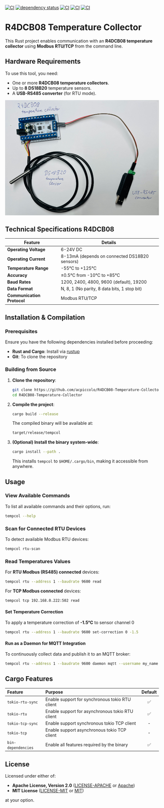 [![CI](https://github.com/acpiccolo/R4DCB08-Temperature-Collector/actions/workflows/check.yml/badge.svg)](https://github.com/acpiccolo/R4DCB08-Temperature-Collector/actions/workflows/check.yml)
[![dependency status](https://deps.rs/repo/github/acpiccolo/R4DCB08-Temperature-Collector/status.svg)](https://deps.rs/repo/github/acpiccolo/R4DCB08-Temperature-Collector)
[![CI](https://img.shields.io/badge/License-MIT-blue.svg)](https://github.com/acpiccolo/R4DCB08-Temperature-Collector/blob/main/LICENSE-MIT)
[![CI](https://img.shields.io/badge/License-Apache_2.0-blue.svg)](https://github.com/acpiccolo/R4DCB08-Temperature-Collector/blob/main/LICENSE-APACHE)
[![CI](https://img.shields.io/badge/Conventional%20Commits-1.0.0-yellow.svg)](https://conventionalcommits.org)

# R4DCB08 Temperature Collector
This Rust project enables communication with an **R4DCB08 temperature collector** using **Modbus RTU/TCP** from the command line.

## Hardware Requirements
To use this tool, you need:
* One or more **R4DCB08 temperature collectors**.
* Up to **8 DS18B20** temperature sensors.
* A **USB-RS485 converter** (for RTU mode).

![R4DCB08 temperature collector](/images/r4dcb08.png)

## Technical Specifications R4DCB08
| Feature | Details |
|---------|---------|
| **Operating Voltage** | 6-24V DC |
| **Operating Current** | 8-13mA (depends on connected DS18B20 sensors) |
| **Temperature Range** | -55°C to +125°C |
| **Accuracy** | ±0.5°C from -10°C to +85°C |
| **Baud Rates** | 1200, 2400, 4800, 9600 (default), 19200 |
| **Data Format** | N, 8, 1 (No parity, 8 data bits, 1 stop bit) |
| **Communication Protocol** | Modbus RTU/TCP |

## Installation & Compilation
### **Prerequisites**
Ensure you have the following dependencies installed before proceeding:
- **Rust and Cargo**: Install via [rustup](https://rustup.rs/)
- **Git**: To clone the repository

### **Building from Source**
1. **Clone the repository**:
   ```sh
   git clone https://github.com/acpiccolo/R4DCB08-Temperature-Collector.git
   cd R4DCB08-Temperature-Collector
   ```
2. **Compile the project**:
   ```sh
   cargo build --release
   ```
   The compiled binary will be available at:
   ```sh
   target/release/tempcol
   ```
3. **(Optional) Install the binary system-wide**:
   ```sh
   cargo install --path .
   ```
   This installs `tempcol` to `$HOME/.cargo/bin`, making it accessible from anywhere.

## Usage
### View Available Commands
To list all available commands and their options, run:
```sh
tempcol --help
```
### Scan for Connected RTU Devices
To detect available Modbus RTU devices:
```sh
tempcol rtu-scan
```
### Read Temperatures Values
For **RTU Modbus (RS485) connected** devices:
```sh
tempcol rtu --address 1 --baudrate 9600 read
```
For **TCP Modbus connected** devices:
```sh
tempcol tcp 192.168.0.222:502 read
```
#### Set Temperature Correction
To apply a temperature correction of **-1.5°C** to sensor channel 0
```sh
tempcol rtu --address 1 --baudrate 9600 set-correction 0 -1.5
```
#### Run as a Daemon for MQTT Integration
To continuously collect data and publish it to an MQTT broker:
```sh
tempcol rtu --address 1 --baudrate 9600 daemon mqtt --username my_name --password my_secret mqtt://localhost:1883
```

## Cargo Features
| Feature | Purpose | Default |
| :--- | :------ | :-----: |
| `tokio-rtu-sync` | Enable support for synchronous tokio RTU client | ✅ |
| `tokio-rtu` | Enable support for asynchronous tokio RTU client | ✅ |
| `tokio-tcp-sync` | Enable support synchronous tokio TCP client | - |
| `tokio-tcp` | Enable support asynchronous tokio TCP client | - |
| `bin-dependencies` | Enable all features required by the binary | ✅ |

## License
Licensed under either of:
* **Apache License, Version 2.0** ([LICENSE-APACHE](LICENSE-APACHE) or [Apache](http://www.apache.org/licenses/LICENSE-2.0))
* **MIT License** ([LICENSE-MIT](LICENSE-MIT) or [MIT](http://opensource.org/licenses/MIT))

at your option.
